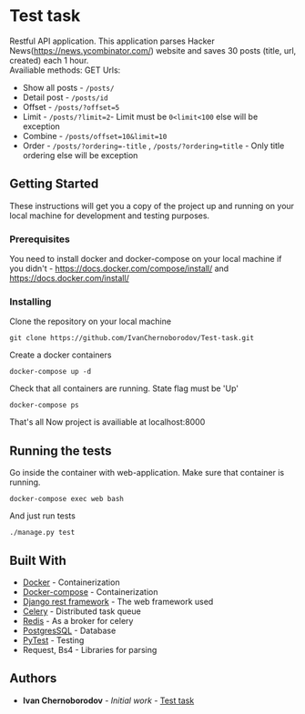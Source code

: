 # Test task

Restful API application. This application parses Hacker News(https://news.ycombinator.com/) website and saves 30 posts (title, url, created)   each 1 hour.  
Availiable methods: GET
Urls:

 - Show all posts - `/posts/` 
 - Detail post - `/posts/id`
 - Offset - `/posts/?offset=5`
 - Limit - `/posts/?limit=2`- Limit must be  `0<limit<100` else will be exception
- Combine - `/posts/offset=10&limit=10` 
- Order - `/posts/?ordering=-title` , `/posts/?ordering=title` - Only title ordering else will be exception
## Getting Started

These instructions will get you a copy of the project up and running on your local machine for development and testing purposes. 

### []()Prerequisites

You need to install docker and docker-compose on your local machine if you didn't  - 
https://docs.docker.com/compose/install/ and https://docs.docker.com/install/


### []()Installing

Clone the repository on your local machine

```
git clone https://github.com/IvanChernoborodov/Test-task.git

```
Create a docker containers

    docker-compose up -d    
      
Check that all containers are running. State flag must be 'Up' 

 ```
docker-compose ps
```
That's all
Now project is availiable at localhost:8000

## []()Running the tests

Go inside the container with web-application. Make sure that container is running.

    docker-compose exec web bash

And just run tests
	
    ./manage.py test






## []()Built With
-   [Docker](https://docs.docker.com/)  - Сontainerization
-   [Docker-compose](https://docs.docker.com/compose/)  - Сontainerization
-   [Django rest framework](https://www.django-rest-framework.org/)  - The web framework used
-   [Celery](http://docs.celeryproject.org/en/latest/)  - Distributed task queue
-   [Redis](https://redis.io/)  - As a broker for celery
-   [PostgresSQL](https://www.postgresql.org/)  - Database
-  [PyTest](https://docs.pytest.org/en/latest/contents.html)  - Testing
-   Request, Bs4  - Libraries for parsing 


## []()Authors

-   **Ivan Chernoborodov**  -  _Initial work_  -  [Test task](https://github.com/IvanChernoborodov/Test-task)



